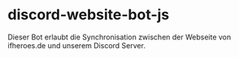# discord-website-bot-js
Dieser Bot erlaubt die Synchronisation zwischen der Webseite von ifheroes.de und unserem Discord Server.
